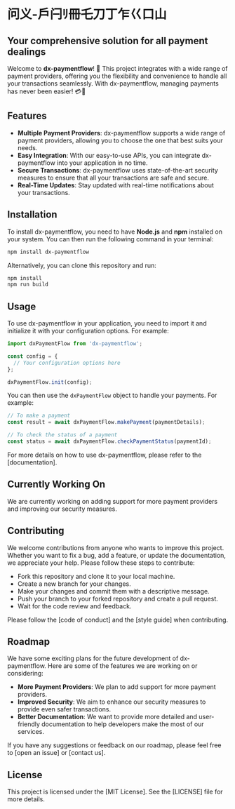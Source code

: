 # 问义-戶闩ﾘ冊乇刀丁乍巜口山

## Your comprehensive solution for all payment dealings

Welcome to **dx-paymentflow**! 🚀 This project integrates with a wide range of payment providers, offering you the flexibility and convenience to handle all your transactions seamlessly. With dx-paymentflow, managing payments has never been easier! 💳🎉

## Features

- **Multiple Payment Providers**: dx-paymentflow supports a wide range of payment providers, allowing you to choose the one that best suits your needs.
- **Easy Integration**: With our easy-to-use APIs, you can integrate dx-paymentflow into your application in no time.
- **Secure Transactions**: dx-paymentflow uses state-of-the-art security measures to ensure that all your transactions are safe and secure.
- **Real-Time Updates**: Stay updated with real-time notifications about your transactions.

## Installation

To install dx-paymentflow, you need to have **Node.js** and **npm** installed on your system. You can then run the following command in your terminal:

```bash
npm install dx-paymentflow
```

Alternatively, you can clone this repository and run:

```bash
npm install
npm run build
```

## Usage

To use dx-paymentflow in your application, you need to import it and initialize it with your configuration options. For example:

```javascript
import dxPaymentFlow from 'dx-paymentflow';

const config = {
  // Your configuration options here
};

dxPaymentFlow.init(config);
```

You can then use the `dxPaymentFlow` object to handle your payments. For example:

```javascript
// To make a payment
const result = await dxPaymentFlow.makePayment(paymentDetails);

// To check the status of a payment
const status = await dxPaymentFlow.checkPaymentStatus(paymentId);
```

For more details on how to use dx-paymentflow, please refer to the [documentation].

## Currently Working On

We are currently working on adding support for more payment providers and improving our security measures.

## Contributing

We welcome contributions from anyone who wants to improve this project. Whether you want to fix a bug, add a feature, or update the documentation, we appreciate your help. Please follow these steps to contribute:

- Fork this repository and clone it to your local machine.
- Create a new branch for your changes.
- Make your changes and commit them with a descriptive message.
- Push your branch to your forked repository and create a pull request.
- Wait for the code review and feedback.

Please follow the [code of conduct] and the [style guide] when contributing.

## Roadmap

We have some exciting plans for the future development of dx-paymentflow. Here are some of the features we are working on or considering:

- **More Payment Providers**: We plan to add support for more payment providers.
- **Improved Security**: We aim to enhance our security measures to provide even safer transactions.
- **Better Documentation**: We want to provide more detailed and user-friendly documentation to help developers make the most of our services.

If you have any suggestions or feedback on our roadmap, please feel free to [open an issue] or [contact us].

## License

This project is licensed under the [MIT License]. See the [LICENSE] file for more details.
